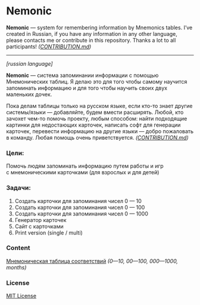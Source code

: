 # Nemonic

**Nemonic**&nbsp;&mdash; system for remembering information by&nbsp;Mnemonics tables. I&rsquo;ve created in&nbsp;Russian, if&nbsp;you have any information in&nbsp;any other language, please contacts me&nbsp;or&nbsp;contribute in&nbsp;this repository. Thanks a&nbsp;lot to&nbsp;all participants! _([CONTRIBUTION.md](/CONTRIBUTION.md))_

<hr>

_[russian language]_

**Nemonic**&nbsp;&mdash; система запоминании информации с&nbsp;помощью Мнемонических таблиц. Я&nbsp;делаю это для того чтобы самому научится запоминать информацию и&nbsp;для того чтобы научить своих двух маленьких дочек.

Пока делам таблицы только на&nbsp;русском языке, если кто-то знает другие системы/языки&nbsp;&mdash; добавляйте, будем вмести расширять.
Любой, кто зачохет чем-то помочь проекту, любым способом: найти подходящие картинки для недостающих карточек, написать софт для генерации карточек, перевести информацию на&nbsp;другие языки&nbsp;&mdash; добро пожаловать в&nbsp;команду.
Любая помощь очень приветствуется. _([CONTRIBUTION.md](/CONTRIBUTION.md))_

### Цели:
Помочь людям запоминать информацию путем работы и&nbsp;игр с&nbsp;мнемоническими карточками (для взрослых и&nbsp;для детей)

### Задачи:
1. Создать карточки для запоминания чисел 0&nbsp;&mdash; 10
2. Создать карточки для запоминания чисел 0&nbsp;&mdash; 100
3. Создать карточки для запоминания чисел 0&nbsp;&mdash; 1000
4. Генератор карточек
5. Сайт с&nbsp;карточками
6. Print version (single&nbsp;/ multi)

### Content
[Мнемоническая таблица соответствий](https://temich.in.ua/apps/memory/) _(0&mdash;10, 00&mdash;100, 000&mdash;1000, months)_

### License
[MIT License](/LICENSE)